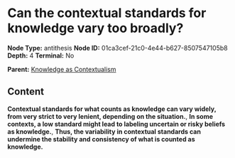 # Can the contextual standards for knowledge vary too broadly?

**Node Type:** antithesis
**Node ID:** 01ca3cef-21c0-4e44-b627-8507547105b8
**Depth:** 4
**Terminal:** No

**Parent:** [Knowledge as Contextualism](knowledge-as-contextualism-synthesis-98d1787d-f33b-4a95-b2e8-91902f0e81be.md)

## Content

**Contextual standards for what counts as knowledge can vary widely, from very strict to very lenient, depending on the situation.**, **In some contexts, a low standard might lead to labeling uncertain or risky beliefs as knowledge.**, **Thus, the variability in contextual standards can undermine the stability and consistency of what is counted as knowledge.**
